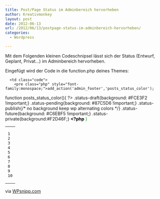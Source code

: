 ```yaml
---
title: Post/Page Status im Adminbereich hervorheben
author: Kreativmonkey
layout: post
date: 2012-06-13
url: /2012/06/13/postpage-status-im-adminbereich-hervorheben/
categories:
  - Wordpress

---
```

Mit dem Folgenden kleinen Codeschnipsel lässt sich der Status (Entwurf, Geplant, Privat&#8230;) im Adminbereich hervorheben.

Eingefügt wird der Code in die function.php deines Themes:

<div class="wp_syntax">
  <table>
    <tr>
      <td class="line_numbers">
        <pre>1
2
3
4
5
6
7
8
9
10
</pre>
      </td>
      
      <td class="code">
        <pre class="php" style="font-family:monospace;">add_action('admin_footer','posts_status_color');
function posts_status_color(){
?&gt;
.status-draft{background: #FCE3F2 !important;}
.status-pending{background: #87C5D6 !important;}
.status-publish{/* no background keep wp alternating colors */}
.status-future{background: #C6EBF5 !important;}
.status-private{background:#F2D46F;}
<span style="color: #000000; font-weight: bold;">&lt;?php</span> 
<span style="color: #009900;">&#125;</span></pre>
      </td>
    </tr>
  </table>
</div>

via [WPsnipp.com][1]

 [1]: http://wpsnipp.com/index.php/functions-php/change-admin-postpage-color-by-status-draft-pending-published-future-private/
